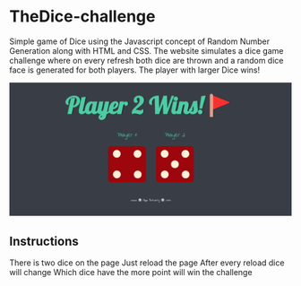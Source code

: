 # TheDice-challenge
Simple game of Dice using the Javascript concept of Random Number Generation along with HTML and CSS.
The website simulates a dice game challenge where on every refresh both dice are thrown and a random dice face is generated for both players. The player with larger Dice wins!

<img width="1266" alt="ss project" src="images/thisdice.png">

## Instructions

 There is two dice on the page
 Just reload the page
 After every reload dice will change
 Which dice have the more point will win the challenge
